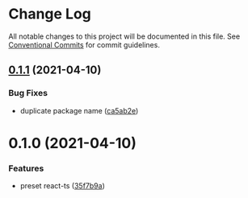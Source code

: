 # Change Log

All notable changes to this project will be documented in this file.
See [Conventional Commits](https://conventionalcommits.org) for commit guidelines.

## [0.1.1](https://github.com/jungai/eslint-config-jungai/compare/v0.1.0...v0.1.1) (2021-04-10)


### Bug Fixes

* duplicate package name ([ca5ab2e](https://github.com/jungai/eslint-config-jungai/commit/ca5ab2e7f5f985fe6250dd1da07929b90b621fce))





# 0.1.0 (2021-04-10)


### Features

* preset react-ts ([35f7b9a](https://github.com/jungai/eslint-config-jungai/commit/35f7b9a0c4f304764004e2b9dd67df718f1877db))
